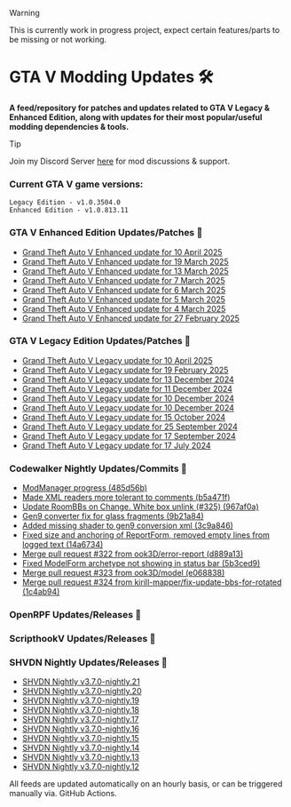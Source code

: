 > [!WARNING] 
> This is currently work in progress project, expect certain features/parts to be missing or not working.

# GTA V Modding Updates :hammer_and_wrench:

**A feed/repository for patches and updates related to GTA V Legacy & Enhanced Edition, along with updates for their most popular/useful modding dependencies & tools.**

> [!TIP]
> Join my Discord Server [here](https://discord.gg/ywwvZ66QbX) for mod discussions & support.

### Current GTA V game versions:
    Legacy Edition - v1.0.3504.0
    Enhanced Edition - v1.0.813.11

### GTA V Enhanced Edition Updates/Patches :loudspeaker:

<!-- RSS-ENHANCED-START -->
- [Grand Theft Auto V Enhanced update for 10 April 2025](https://steamdb.info/patchnotes/17987055/?utm_source=rss&utm_medium=rss&utm_campaign=Patchnotes)
- [Grand Theft Auto V Enhanced update for 19 March 2025](https://steamdb.info/patchnotes/17754914/?utm_source=rss&utm_medium=rss&utm_campaign=Patchnotes)
- [Grand Theft Auto V Enhanced update for 13 March 2025](https://steamdb.info/patchnotes/17708837/?utm_source=rss&utm_medium=rss&utm_campaign=Patchnotes)
- [Grand Theft Auto V Enhanced update for 7 March 2025](https://steamdb.info/patchnotes/17628368/?utm_source=rss&utm_medium=rss&utm_campaign=Patchnotes)
- [Grand Theft Auto V Enhanced update for 6 March 2025](https://steamdb.info/patchnotes/17610727/?utm_source=rss&utm_medium=rss&utm_campaign=Patchnotes)
- [Grand Theft Auto V Enhanced update for 5 March 2025](https://steamdb.info/patchnotes/17593856/?utm_source=rss&utm_medium=rss&utm_campaign=Patchnotes)
- [Grand Theft Auto V Enhanced update for 4 March 2025](https://steamdb.info/patchnotes/17580608/?utm_source=rss&utm_medium=rss&utm_campaign=Patchnotes)
- [Grand Theft Auto V Enhanced update for 27 February 2025](https://steamdb.info/patchnotes/17506672/?utm_source=rss&utm_medium=rss&utm_campaign=Patchnotes)
<!-- RSS-ENHANCED-END -->

### GTA V Legacy Edition Updates/Patches :loudspeaker:

<!-- RSS-LEGACY-START -->
- [Grand Theft Auto V Legacy update for 10 April 2025](https://steamdb.info/patchnotes/17973580/?utm_source=rss&utm_medium=rss&utm_campaign=Patchnotes)
- [Grand Theft Auto V Legacy update for 19 February 2025](https://steamdb.info/patchnotes/17336162/?utm_source=rss&utm_medium=rss&utm_campaign=Patchnotes)
- [Grand Theft Auto V Legacy update for 13 December 2024](https://steamdb.info/patchnotes/16720383/?utm_source=rss&utm_medium=rss&utm_campaign=Patchnotes)
- [Grand Theft Auto V Legacy update for 11 December 2024](https://steamdb.info/patchnotes/16696711/?utm_source=rss&utm_medium=rss&utm_campaign=Patchnotes)
- [Grand Theft Auto V Legacy update for 10 December 2024](https://steamdb.info/patchnotes/16693558/?utm_source=rss&utm_medium=rss&utm_campaign=Patchnotes)
- [Grand Theft Auto V Legacy update for 10 December 2024](https://steamdb.info/patchnotes/16648443/?utm_source=rss&utm_medium=rss&utm_campaign=Patchnotes)
- [Grand Theft Auto V Legacy update for 15 October 2024](https://steamdb.info/patchnotes/15953844/?utm_source=rss&utm_medium=rss&utm_campaign=Patchnotes)
- [Grand Theft Auto V Legacy update for 25 September 2024](https://steamdb.info/patchnotes/15810442/?utm_source=rss&utm_medium=rss&utm_campaign=Patchnotes)
- [Grand Theft Auto V Legacy update for 17 September 2024](https://steamdb.info/patchnotes/15680176/?utm_source=rss&utm_medium=rss&utm_campaign=Patchnotes)
- [Grand Theft Auto V Legacy update for 17 July 2024](https://steamdb.info/patchnotes/14989453/?utm_source=rss&utm_medium=rss&utm_campaign=Patchnotes)
<!-- RSS-LEGACY-END -->

### Codewalker Nightly Updates/Commits :loudspeaker:

<!-- RSS-CODEWALKER-START -->
- [ModManager progress (485d56b)](https://github.com/dexyfex/CodeWalker/commit/485d56bec00262ed7fa472261cce7bbc6202b96e)
- [Made XML readers more tolerant to comments (b5a471f)](https://github.com/dexyfex/CodeWalker/commit/b5a471fee8d3956ea1158135c5504f0313ce8c02)
- [Update RoomBBs on Change. White box unlink (#325) (967af0a)](https://github.com/dexyfex/CodeWalker/commit/967af0a0c0792cd9fa998694b5c75f2080dafb3f)
- [Gen9 converter fix for glass fragments (9b21a84)](https://github.com/dexyfex/CodeWalker/commit/9b21a84f5684ea7336984a1b4441cc509a5624d8)
- [Added missing shader to gen9 conversion xml (3c9a846)](https://github.com/dexyfex/CodeWalker/commit/3c9a846a49071e5ba4feac306d21ef318d38a66c)
- [Fixed size and anchoring of ReportForm, removed empty lines from logged text (14a6734)](https://github.com/dexyfex/CodeWalker/commit/14a6734ccbfefa358991422f9b9c1a8e6e483189)
- [Merge pull request #322 from ook3D/error-report (d889a13)](https://github.com/dexyfex/CodeWalker/commit/d889a13dadf1421d9b418885f7efbc3af5e1ca2d)
- [Fixed ModelForm archetype not showing in status bar (5b3ced9)](https://github.com/dexyfex/CodeWalker/commit/5b3ced92269df2cc1767efa681a09e18b58a2c52)
- [Merge pull request #323 from ook3D/model (e068838)](https://github.com/dexyfex/CodeWalker/commit/e068838c1c57b2fbd642d1d8cd06f3c01cf19f67)
- [Merge pull request #324 from kirill-mapper/fix-update-bbs-for-rotated (1c4ab94)](https://github.com/dexyfex/CodeWalker/commit/1c4ab94785016342b31cad775d2ff11aa148013c)
<!-- RSS-CODEWALKER-END -->

### OpenRPF Updates/Releases :loudspeaker:

<!-- RSS-OPENRPF-START -->

<!-- RSS-OPENRPF-END -->

### ScripthookV Updates/Releases :loudspeaker:

<!-- RSS-SCRIPTHOOKV-START -->

<!-- RSS-SCRIPTHOOKV-END -->

### SHVDN Nightly Updates/Releases :loudspeaker:

<!-- RSS-SHVDN-START -->
- [SHVDN Nightly v3.7.0-nightly.21](https://github.com/scripthookvdotnet/scripthookvdotnet-nightly/releases/tag/v3.7.0-nightly.21)
- [SHVDN Nightly v3.7.0-nightly.20](https://github.com/scripthookvdotnet/scripthookvdotnet-nightly/releases/tag/v3.7.0-nightly.20)
- [SHVDN Nightly v3.7.0-nightly.19](https://github.com/scripthookvdotnet/scripthookvdotnet-nightly/releases/tag/v3.7.0-nightly.19)
- [SHVDN Nightly v3.7.0-nightly.18](https://github.com/scripthookvdotnet/scripthookvdotnet-nightly/releases/tag/v3.7.0-nightly.18)
- [SHVDN Nightly v3.7.0-nightly.17](https://github.com/scripthookvdotnet/scripthookvdotnet-nightly/releases/tag/v3.7.0-nightly.17)
- [SHVDN Nightly v3.7.0-nightly.16](https://github.com/scripthookvdotnet/scripthookvdotnet-nightly/releases/tag/v3.7.0-nightly.16)
- [SHVDN Nightly v3.7.0-nightly.15](https://github.com/scripthookvdotnet/scripthookvdotnet-nightly/releases/tag/v3.7.0-nightly.15)
- [SHVDN Nightly v3.7.0-nightly.14](https://github.com/scripthookvdotnet/scripthookvdotnet-nightly/releases/tag/v3.7.0-nightly.14)
- [SHVDN Nightly v3.7.0-nightly.13](https://github.com/scripthookvdotnet/scripthookvdotnet-nightly/releases/tag/v3.7.0-nightly.13)
- [SHVDN Nightly v3.7.0-nightly.12](https://github.com/scripthookvdotnet/scripthookvdotnet-nightly/releases/tag/v3.7.0-nightly.12)
<!-- RSS-SHVDN-END -->

All feeds are updated automatically on an hourly basis, or can be triggered manually via. GitHub Actions.


